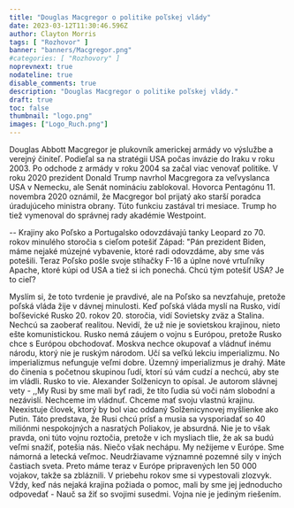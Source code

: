 ```yaml
---
title: "Douglas Macgregor o politike poľskej vlády"
date: 2023-03-12T11:30:46.596Z
author: Clayton Morris
tags: [ "Rozhovor" ]
banner: "banners/Macgregor.png"
#categories: [ "Rozhovory" ]
noprevnext: true
nodateline: true
disable_comments: true
description: "Douglas Macgregor o politike poľskej vlády."
draft: true
toc: false
thumbnail: "logo.png"
images: ["Logo_Ruch.png"]
---
```

Douglas Abbott Macgregor je plukovník americkej armády vo výslužbe a verejný činiteľ. Podieľal sa na stratégii USA počas invázie do Iraku v roku 2003. Po odchode z armády v roku 2004 sa začal viac venovať politike. V roku 2020 prezident Donald Trump navrhol Macgregora za veľvyslanca USA v Nemecku, ale Senát nomináciu zablokoval. Hovorca Pentagónu 11. novembra 2020 oznámil, že Macgregor bol prijatý ako starší poradca úradujúceho ministra obrany. Túto funkciu zastával tri mesiace. Trump ho tiež vymenoval do správnej rady akadémie Westpoint.


-- Krajiny ako Poľsko a Portugalsko odovzdávajú tanky Leopard zo 70. rokov minulého storočia s cieľom potešiť Západ: "Pán prezident Biden, máme nejaké múzejné vybavenie, ktoré radi odovzdáme, aby sme vás potešili. Teraz Poľsko pošle svoje stíhačky F-16 a úplne nové vrtuľníky Apache, ktoré kúpi od USA a tiež si ich ponechá. Chcú tým potešiť USA? Je to cieľ?


Myslím si, že toto tvrdenie je pravdivé, ale na Poľsko sa nevzťahuje, pretože poľská vláda žije v dávnej minulosti. Keď poľská vláda myslí na Rusko, vidí boľševické Rusko 20. rokov 20. storočia, vidí Sovietsky zväz a Stalina. Nechcú sa zaoberať realitou. Nevidí, že už nie je sovietskou krajinou, nieto ešte komunistickou. Rusko nemá záujem o vojnu s Európou, pretože Rusko chce s Európou obchodovať. Moskva nechce okupovať a vládnuť inému národu, ktorý nie je ruským národom. Učí sa veľkú lekciu imperializmu. No imperializmus nefunguje veľmi dobre. Územný imperializmus je drahý. Máte do činenia s početnou skupinou ľudí, ktorí sú vám cudzí a nechcú, aby ste im vládli. Rusko to vie. Alexander Solženicyn to opísal. Je autorom slávnej vety - ,,My Rusi by sme mali byť radi, že títo ľudia sú voči nám slobodní a nezávislí. Nechceme im vládnuť. Chceme mať svoju vlastnú krajinu. Neexistuje človek, ktorý by bol viac oddaný Solženicynovej myšlienke ako Putin. Táto predstava, že Rusi chcú prísť a musia sa vysporiadať so 40 miliónmi nespokojných a nasratých Poliakov, je absurdná. Nie je to však pravda, oni túto vojnu roztočia, pretože v ich mysliach tlie, že ak sa budú veľmi snažiť, potešia nás. Niečo však nechápu. My nežijeme v Európe. Sme námorná a letecká veľmoc. Neudržiavame významné pozemné sily v iných častiach sveta. Preto máme teraz v Európe pripravených len 50 000 vojakov, takže sa zbláznili. V priebehu rokov sme si vypestovali zlozvyk. Vždy, keď nás nejaká krajina požiada o pomoc, mali by sme jej jednoducho odpovedať - Nauč sa žiť so svojimi susedmi. Vojna nie je jediným riešením.

